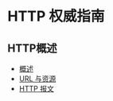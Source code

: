 # HTTP 权威指南

## HTTP概述
+ [概述](https://github.com/a1029563229/HTTP/tree/master/1/1.1)
+ [URL 与资源](https://github.com/a1029563229/HTTP/tree/master/2)
+ [HTTP 报文](https://github.com/a1029563229/HTTP/tree/master/3)